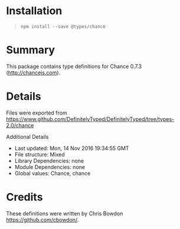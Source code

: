 # Installation
> `npm install --save @types/chance`

# Summary
This package contains type definitions for Chance 0.7.3 (http://chancejs.com).

# Details
Files were exported from https://www.github.com/DefinitelyTyped/DefinitelyTyped/tree/types-2.0/chance

Additional Details
 * Last updated: Mon, 14 Nov 2016 19:34:55 GMT
 * File structure: Mixed
 * Library Dependencies: none
 * Module Dependencies: none
 * Global values: Chance, chance

# Credits
These definitions were written by Chris Bowdon <https://github.com/cbowdon/>.
